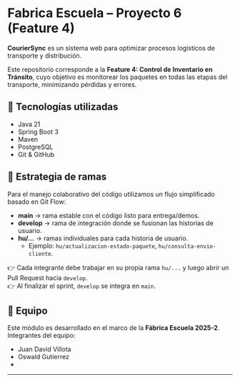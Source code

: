 # Fabrica Escuela – Proyecto 6 (Feature 4)

**CourierSync** es un sistema web para optimizar procesos logísticos de transporte y distribución.  

Este repositorio corresponde a la **Feature 4: Control de Inventario en Tránsito**, cuyo objetivo es monitorear los paquetes en todas las etapas del transporte, minimizando pérdidas y errores.

## 🚀 Tecnologías utilizadas
- Java 21  
- Spring Boot 3  
- Maven  
- PostgreSQL  
- Git & GitHub  

## 🔀 Estrategia de ramas
Para el manejo colaborativo del código utilizamos un flujo simplificado basado en Git Flow:

- **main** → rama estable con el código listo para entrega/demos.  
- **develop** → rama de integración donde se fusionan las historias de usuario.  
- **hu/...** → ramas individuales para cada historia de usuario.  
  - Ejemplo: `hu/actualizacion-estado-paquete`, `hu/consulta-envio-cliente`.

👉 Cada integrante debe trabajar en su propia rama `hu/...` y luego abrir un Pull Request hacia `develop`.  
👉 Al finalizar el sprint, `develop` se integra en `main`.  

## 👥 Equipo
Este módulo es desarrollado en el marco de la **Fábrica Escuela 2025-2**.  
Integrantes del equipo:  
- Juan David Villota  
- Oswald Gutierrez  
-   

---

